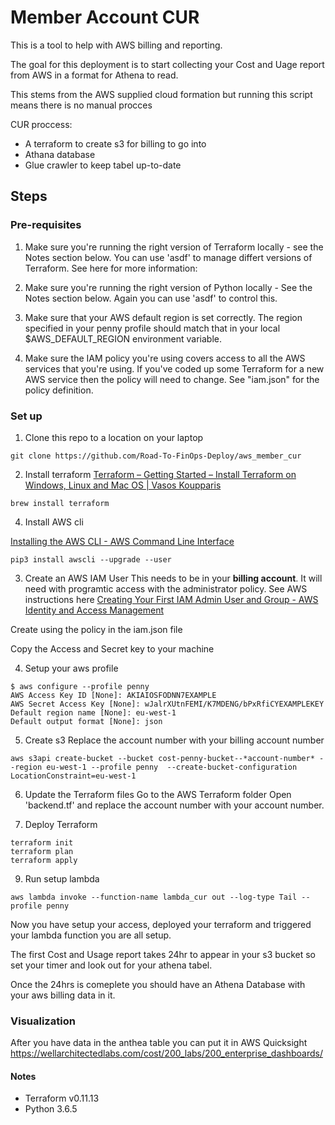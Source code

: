# Member Account CUR
This is a tool to help with AWS billing and reporting.

The goal for this deployment is to start collecting your Cost and Uage report from AWS in a format for Athena to read. 


This stems from the AWS supplied cloud formation but running this script means there is no manual procces

CUR proccess:

- A terraform to create s3 for billing to go into
- Athana database 
- Glue crawler to keep tabel up-to-date


## Steps

### Pre-requisites

1. Make sure you're running the right version of Terraform locally - see the Notes section below.
You can use 'asdf' to manage differt versions of Terraform. See here for more information:

2. Make sure you're running the right version of Python locally - See the Notes section below.
Again you can use 'asdf' to control this.

3. Make sure that your AWS default region is set correctly.
The region specified in your penny profile should match that in your local $AWS_DEFAULT_REGION environment variable.

4. Make sure the IAM policy you're using covers access to all the AWS services that you're using.
If you've coded up some Terraform for a new AWS service then the policy will need to change.
See "iam.json" for the policy definition.


### Set up 

1. Clone this repo to a location on your laptop

``` 
git clone https://github.com/Road-To-FinOps-Deploy/aws_member_cur
```

2. Install terraform 
[Terraform – Getting Started – Install Terraform on Windows, Linux and Mac OS | Vasos Koupparis](https://www.vasos-koupparis.com/terraform-getting-started-install/)

``` 
brew install terraform
```

4. Install AWS cli

[Installing the AWS CLI - AWS Command Line Interface](https://docs.aws.amazon.com/cli/latest/userguide/cli-chap-install.html)

```
pip3 install awscli --upgrade --user
```



3. Create an AWS IAM User
This needs to be in your **billing account**.  It will need with programtic access with the administrator policy. See AWS instructions here
[Creating Your First IAM Admin User and Group - AWS Identity and Access Management](https://docs.aws.amazon.com/IAM/latest/UserGuide/getting-started_create-admin-group.html)

Create using the policy in the iam.json file

Copy the Access and Secret key to your machine

4. Setup your aws profile
```
$ aws configure --profile penny
AWS Access Key ID [None]: AKIAIOSFODNN7EXAMPLE
AWS Secret Access Key [None]: wJalrXUtnFEMI/K7MDENG/bPxRfiCYEXAMPLEKEY
Default region name [None]: eu-west-1
Default output format [None]: json
```

5. Create s3
Replace the account number with your billing account number
```
aws s3api create-bucket --bucket cost-penny-bucket--*account-number* --region eu-west-1 --profile penny  --create-bucket-configuration LocationConstraint=eu-west-1
```

6. Update the Terraform files
Go to the AWS Terraform folder
Open 'backend.tf' and replace the account number with your account number.
 


8. Deploy Terraform
```
terraform init
terraform plan
terraform apply
```
9. Run setup lambda
```
aws lambda invoke --function-name lambda_cur out --log-type Tail --profile penny
```


Now you have setup your access, deployed your terraform and triggered your lambda function you are all setup.

The first Cost and Usage report takes 24hr to appear in your s3 bucket so set your timer and look out for your athena tabel.

Once the 24hrs is comeplete you should have an Athena Database with your aws billing data in it.


### Visualization 

After you have data in the anthea table you can put it in AWS Quicksight
https://wellarchitectedlabs.com/cost/200_labs/200_enterprise_dashboards/


#### Notes
- Terraform v0.11.13
- Python 3.6.5 